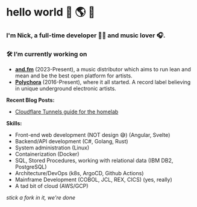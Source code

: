 # hello world 👋 🌎 🤪

### I'm Nick, a full-time developer 👨‍💻 and music lover 🎧.

### 🛠️ I’m currently working on

- **[and.fm](https://and.fm)** (2023-Present), a music distributor which aims to run lean and mean and be the best open platform for artists.
- **[Polychora](https://polychorarecs.bandcamp.com/)** (2016-Present), where it all started. A record label believing in unique underground electronic artists.

**Recent Blog Posts:**

- [Cloudflare Tunnels guide for the homelab](https://npgy.net/blog/how-to-cf-tunnels)

**Skills:**

- Front-end web development (NOT design 😅) (Angular, Svelte)
- Backend/API development (C#, Golang, Rust)
- System administration (Linux)
- Containerization (Docker)
- SQL, Stored Procedures, working with relational data (IBM DB2, PostgreSQL)
- Architecture/DevOps (k8s, ArgoCD, Github Actions)
- Mainframe Development (COBOL, JCL, REX, CICS) (yes, really)
- A tad bit of cloud (AWS/GCP)

_stick a fork in it, we're done_
